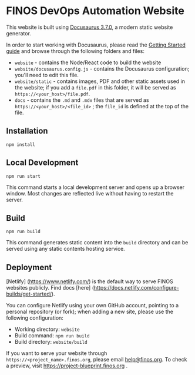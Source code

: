 # FINOS DevOps Automation Website

This website is built using [Docusaurus 3.7.0](https://docusaurus.io/), a modern static website generator.

In order to start working with Docusaurus, please read the [Getting Started guide](https://docusaurus.io/docs/installation) and browse through the following folders and files:
- `website` - contains the Node/React code to build the website
- `website/docusaurus.config.js` - contains the Docusaurus configuration; you'll need to edit this file.
- `website/static` - contains images, PDF and other static assets used in the website; if you add a `file.pdf` in this folder, it will be served as `https://<your_host>/file.pdf`.
- `docs` - contains the `.md` and `.mdx` files that are served as `https://<your_host>/<file_id>` ; the `file_id` is defined at the top of the file.

## Installation

```console
npm install
```

## Local Development

```console
npm run start
```

This command starts a local development server and opens up a browser window. Most changes are reflected live without having to restart the server.

## Build

```console
npm run build
```

This command generates static content into the `build` directory and can be served using any static contents hosting service.

## Deployment

[Netlify] (https://www.netlify.com/) is the default way to serve FINOS websites publicly. Find docs [here] (https://docs.netlify.com/configure-builds/get-started/).

You can configure Netlify using your own GitHub account, pointing to a personal repository (or fork); when adding a new site, please use the following configuration:
- Working directory: `website`
- Build command: `npm run build`
- Build directory: `website/build`

If you want to serve your website through `https://<project_name>.finos.org`, please email [help@finos.org](mailto:help@finos.org). To check a preview, visit https://project-blueprint.finos.org .

